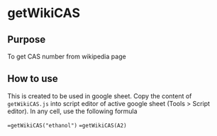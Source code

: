 # getWikiCAS
## Purpose
To get CAS number from wikipedia page

## How to use
This is created to be used in google sheet.
Copy the content of `getWikiCAS.js` into script editor of active google sheet (Tools > Script editor).
In any cell, use the following formula

`=getWikiCAS("ethanol")`
`=getWikiCAS(A2)`